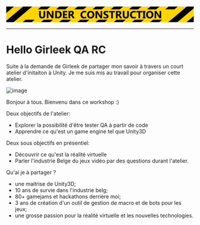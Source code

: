 
![WIP](https://github.com/EloiStree/EloiStree/blob/master/Images/WIP.png)  

----------------------

# Hello Girleek QA RC

Suite à la demande de Girleek de partager mon savoir à travers un court atelier d'initaiton à Unity.
Je me suis mis au travail pour organiser cette atelier.

![image](https://github.com/EloiStree/2023_11_30_HelloGirleekQARC/assets/20149493/c624efc9-1dcb-4a9b-a63c-897b80196efe)

Bonjour à tous.
Bienvenu dans ce workshop :)

Deux objectifs de l'atelier: 
- Explorer la possibilité d'être tester QA à partir de code
- Apprendre ce qu'est un game engine tel que Unity3D

Deux sous objectifs en présentiel:
- Découvrir ce qu'est la réalité virtuelle
- Parler l'industrie Belge du jeux vidéo par des questions durant l'atelier.

Qu'ai je à partager ?
- une maitrise de Unity3D;
- 10 ans de survie dans l'industrie belg;
- 80+ gamejams et hackathons derrière moi;
- 3 ans de création d'un outil de gestion de macro et de bots pour les jeux;
- une grosse passion pour la réalité virtuelle et les nouvelles technologies.



